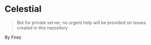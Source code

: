 # Celestial
> Bot for private server, no urgent help will be provided on issues created in this repository

By Firez
